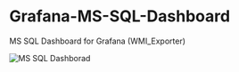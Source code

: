 # Grafana-MS-SQL-Dashboard
MS SQL Dashboard for Grafana (WMI_Exporter)

![MS SQL Dashborad](https://github.com/tarantila/Grafana-MS-SQL-Dashboard/blob/master/Dashborad.PNG?raw=true)
